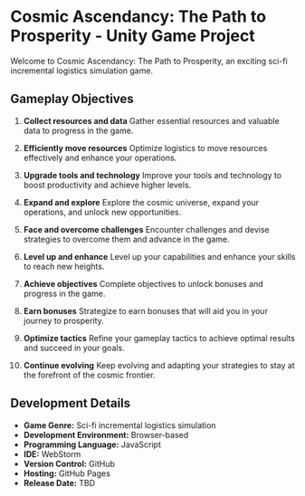 # Cosmic Ascendancy: The Path to Prosperity - Unity Game Project

Welcome to Cosmic Ascendancy: The Path to Prosperity, an exciting sci-fi incremental logistics simulation game.

## Gameplay Objectives

1. **Collect resources and data**
   Gather essential resources and valuable data to progress in the game.

2. **Efficiently move resources**
   Optimize logistics to move resources effectively and enhance your operations.

3. **Upgrade tools and technology**
   Improve your tools and technology to boost productivity and achieve higher levels.

4. **Expand and explore**
   Explore the cosmic universe, expand your operations, and unlock new opportunities.

5. **Face and overcome challenges**
   Encounter challenges and devise strategies to overcome them and advance in the game.

6. **Level up and enhance**
   Level up your capabilities and enhance your skills to reach new heights.

7. **Achieve objectives**
   Complete objectives to unlock bonuses and progress in the game.

8. **Earn bonuses**
   Strategize to earn bonuses that will aid you in your journey to prosperity.

9. **Optimize tactics**
   Refine your gameplay tactics to achieve optimal results and succeed in your goals.

10. **Continue evolving**
    Keep evolving and adapting your strategies to stay at the forefront of the cosmic frontier.

## Development Details

- **Game Genre:** Sci-fi incremental logistics simulation
- **Development Environment:** Browser-based
- **Programming Language:** JavaScript
- **IDE:** WebStorm
- **Version Control:** GitHub
- **Hosting:** GitHub Pages
- **Release Date:** TBD
